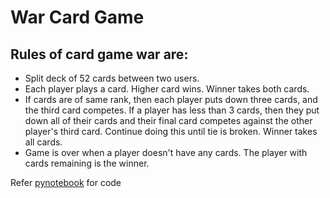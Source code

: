 # War Card Game
## Rules of card game war are:
* Split deck of 52 cards between two users.
* Each player plays a card. Higher card wins. Winner takes both cards.
* If cards are of same rank, then each player puts down three cards, and the third card competes. If a player has less than 3 cards, then they put down all of their cards and their final card competes against the other player's third card. Continue doing this until tie is broken. Winner takes all cards.
* Game is over when a player doesn't have any cards. The player with cards remaining is the winner.

Refer [pynotebook]("pynotebook") for code

